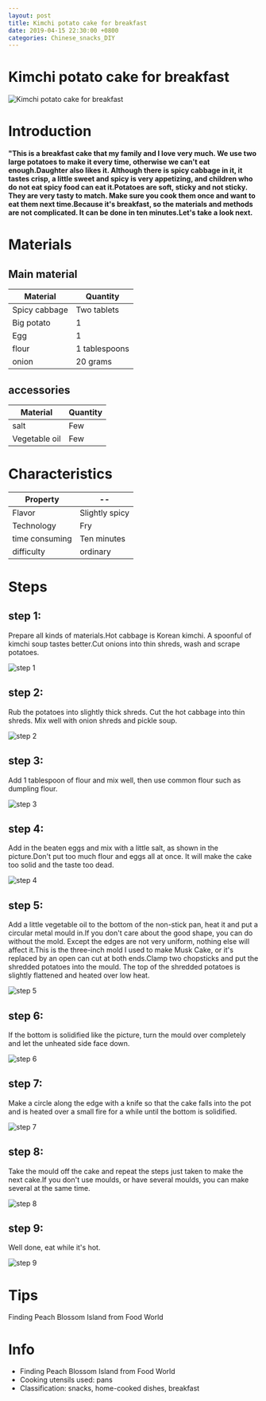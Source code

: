```yaml
---
layout: post
title: Kimchi potato cake for breakfast
date: 2019-04-15 22:30:00 +0800
categories: Chinese_snacks_DIY
---
```


# Kimchi potato cake for breakfast

![Kimchi potato cake for breakfast]({{site.baseurl}}/img/409282/409282.jpg)

# Introduction

**"This is a breakfast cake that my family and I love very much. We use two large potatoes to make it every time, otherwise we can't eat enough.Daughter also likes it. Although there is spicy cabbage in it, it tastes crisp, a little sweet and spicy is very appetizing, and children who do not eat spicy food can eat it.Potatoes are soft, sticky and not sticky. They are very tasty to match. Make sure you cook them once and want to eat them next time.Because it's breakfast, so the materials and methods are not complicated. It can be done in ten minutes.Let's take a look next.**

# Materials


## Main material

Material|Quantity
--|--
Spicy cabbage|Two tablets
Big potato|1
Egg|1
flour|1 tablespoons
onion|20 grams

## accessories

Material|Quantity
--|--
salt|Few
Vegetable oil|Few

# Characteristics

Property|--
--|--
Flavor|Slightly spicy
Technology|Fry
time consuming|Ten minutes
difficulty|ordinary

# Steps

## step 1:

Prepare all kinds of materials.Hot cabbage is Korean kimchi. A spoonful of kimchi soup tastes better.Cut onions into thin shreds, wash and scrape potatoes.

![step 1]({{site.baseurl}}/img/409282/1.jpg)

## step 2:

Rub the potatoes into slightly thick shreds. Cut the hot cabbage into thin shreds. Mix well with onion shreds and pickle soup.

![step 2]({{site.baseurl}}/img/409282/2.jpg)

## step 3:

Add 1 tablespoon of flour and mix well, then use common flour such as dumpling flour.

![step 3]({{site.baseurl}}/img/409282/3.jpg)

## step 4:

Add in the beaten eggs and mix with a little salt, as shown in the picture.Don't put too much flour and eggs all at once. It will make the cake too solid and the taste too dead.

![step 4]({{site.baseurl}}/img/409282/4.jpg)

## step 5:

Add a little vegetable oil to the bottom of the non-stick pan, heat it and put a circular metal mould in.If you don't care about the good shape, you can do without the mold. Except the edges are not very uniform, nothing else will affect it.This is the three-inch mold I used to make Musk Cake, or it's replaced by an open can cut at both ends.Clamp two chopsticks and put the shredded potatoes into the mould. The top of the shredded potatoes is slightly flattened and heated over low heat.

![step 5]({{site.baseurl}}/img/409282/5.jpg)

## step 6:

If the bottom is solidified like the picture, turn the mould over completely and let the unheated side face down.

![step 6]({{site.baseurl}}/img/409282/6.jpg)

## step 7:

Make a circle along the edge with a knife so that the cake falls into the pot and is heated over a small fire for a while until the bottom is solidified.

![step 7]({{site.baseurl}}/img/409282/7.jpg)

## step 8:

Take the mould off the cake and repeat the steps just taken to make the next cake.If you don't use moulds, or have several moulds, you can make several at the same time.

![step 8]({{site.baseurl}}/img/409282/8.jpg)

## step 9:

Well done, eat while it's hot.

![step 9]({{site.baseurl}}/img/409282/9.jpg)

# Tips

Finding Peach Blossom Island from Food World

# Info

- Finding Peach Blossom Island from Food World
- Cooking utensils used: pans
- Classification: snacks, home-cooked dishes, breakfast